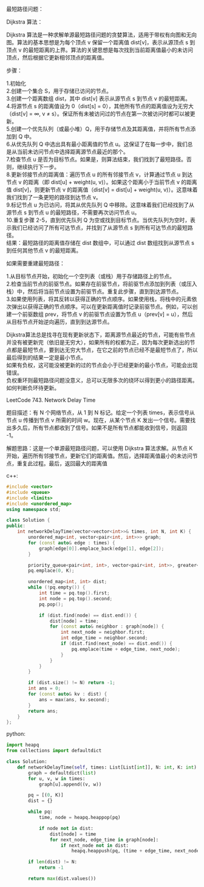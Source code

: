 最短路径问题：

Dijkstra 算法：  

Dijkstra 算法是一种求解单源最短路径问题的贪婪算法，适用于带权有向图和无向图。算法的基本思想是为每个顶点 v 保留一个距离值 dist[v]，表示从源顶点 s 到顶点 v 的最短距离的上界。算法的关键思想是每次找到当前距离值最小的未访问顶点，然后根据它更新相邻顶点的距离值。

步骤：

1.初始化  
2.创建一个集合 S，用于存储已访问的节点。  
3.创建一个距离数组 dist，其中 dist[v] 表示从源节点 s 到节点 v 的最短距离。  
4.将源节点 s 的距离值设为 0（dist[s] = 0），其他所有节点的距离值设为无穷大（dist[v] = ∞, v ≠ s）。保证所有未被访问过的节点在第一次被访问时都可以被更新。  
5.创建一个优先队列（或最小堆）Q，用于存储节点及其距离值，并将所有节点添加到 Q 中。  
6.从优先队列 Q 中选出具有最小距离值的节点 u。这保证了在每一步中，我们总是从当前未访问节点中选择距离源节点最近的那个。  
7.检查节点 u 是否为目标节点。如果是，则算法结束，我们找到了最短路径。否则，继续执行下一步。  
8.更新邻接节点的距离值：遍历节点 u 的所有邻接节点 v，计算通过节点 u 到达节点 v 的距离（即 dist[u] + weight(u, v)）。如果这个距离小于当前节点 v 的距离值 dist[v]，则更新节点 v 的距离值（dist[v] = dist[u] + weight(u, v)）。这意味着我们找到了一条更短的路径到达节点 v。  
9.标记节点 u 为已访问，将其从优先队列 Q 中移除。这意味着我们已经找到了从源节点 s 到节点 u 的最短路径，不需要再次访问节点 u。  
10.重复步骤 2-5，直到优先队列 Q 为空或找到目标节点。当优先队列为空时，表示我们已经访问了所有可达节点，并找到了从源节点 s 到所有可达节点的最短路径。  
结果：最短路径的距离值存储在 dist 数组中，可以通过 dist 数组找到从源节点 s 到任何其他节点 v 的最短距离。

如果需要重建最短路径：

1.从目标节点开始，初始化一个空列表（或栈）用于存储路径上的节点。  
2.检查当前节点的前驱节点。如果存在前驱节点，将前驱节点添加到列表（或压入栈）中，然后将当前节点设置为前驱节点。重复此步骤，直到到达源节点。  
3.如果使用列表，将其反转以获得正确的节点顺序。如果使用栈，将栈中的元素依次弹出以获得正确的节点顺序。可以在更新距离值时记录前驱节点。例如，可以创建一个前驱数组 prev，将节点 v 的前驱节点设置为节点 u（prev[v] = u），然后从目标节点开始逆向遍历，直到到达源节点。 

Dijkstra算法总是找寻在现有更新状态下，距离源节点最近的节点，可能有些节点并没有被更新完（依旧是无穷大），如果所有的权都为正，因为每次更新选出的节点都是最短节点，要到达无穷大节点，在它之前的节点已经不是最短节点了，所以最后得到的结果一定是最小节点。  
如果有负权，这可能没被更新的过的节点会小于已经更新的最小节点，可能会出现错误。  
负权重环则最短路径问题没意义，总可以无限多次的绕环以得到更小的路径距离。  
如何判断负环待更新。  

LeetCode 743. Network Delay Time

题目描述：有 N 个网络节点，从 1 到 N 标记。给定一个列表 times，表示信号从节点 u 传播到节点 v 所需的时间 w。现在，从某个节点 K 发出一个信号。需要找出多久后，所有节点都收到了信号。如果不是所有节点都能收到信号，则返回 -1。

解题思路：这是一个单源最短路径问题，可以使用 Dijkstra 算法求解。从节点 K 开始，遍历所有邻接节点，更新它们的距离值。然后，选择距离值最小的未访问节点，重复此过程。最后，返回最大的距离值

c++:
```c++
#include <vector>
#include <queue>
#include <limits>
#include <unordered_map>
using namespace std;

class Solution {
public:
    int networkDelayTime(vector<vector<int>>& times, int N, int K) {
        unordered_map<int, vector<pair<int, int>>> graph;
        for (const auto& edge : times) {
            graph[edge[0]].emplace_back(edge[1], edge[2]);
        }

        priority_queue<pair<int, int>, vector<pair<int, int>>, greater<pair<int, int>>> pq;
        pq.emplace(0, K);

        unordered_map<int, int> dist;
        while (!pq.empty()) {
            int time = pq.top().first;
            int node = pq.top().second;
            pq.pop();

            if (dist.find(node) == dist.end()) {
                dist[node] = time;
                for (const auto& neighbor : graph[node]) {
                    int next_node = neighbor.first;
                    int edge_time = neighbor.second;
                    if (dist.find(next_node) == dist.end()) {
                        pq.emplace(time + edge_time, next_node);
                    }
                }
            }
        }

        if (dist.size() != N) return -1;
        int ans = 0;
        for (const auto& kv : dist) {
            ans = max(ans, kv.second);
        }
        return ans;
    }
};
```
python:
```python
import heapq
from collections import defaultdict

class Solution:
    def networkDelayTime(self, times: List[List[int]], N: int, K: int) -> int:
        graph = defaultdict(list)
        for u, v, w in times:
            graph[u].append((v, w))

        pq = [(0, K)]
        dist = {}

        while pq:
            time, node = heapq.heappop(pq)

            if node not in dist:
                dist[node] = time
                for next_node, edge_time in graph[node]:
                    if next_node not in dist:
                        heapq.heappush(pq, (time + edge_time, next_node))

        if len(dist) != N:
            return -1

        return max(dist.values())
```

